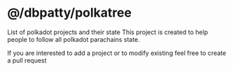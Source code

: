 # @/dbpatty/polkatree

List of polkadot projects and their state
 This project is created to help people to follow all polkadot parachains state.
 
 If you are interested to add a project or to modify existing feel free to create a pull request
